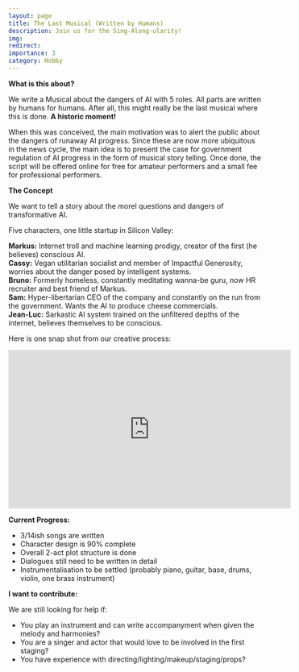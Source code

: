 ```yaml
---
layout: page
title: The Last Musical (Written by Humans)
description: Join us for the Sing-Along-ularity!
img:
redirect:
importance: 3
category: Hobby
---
```


**What is this about?**

We write a Musical about the dangers of AI with 5 roles. All parts are written by humans for humans. After all, this might really be the last musical where this is done. **A historic moment!**

When this was conceived, the main motivation was to alert the public about the dangers of runaway AI progress. Since these are now more ubiquitous in the news cycle, the main idea is to present the case for government regulation of AI progress in the form of musical story telling. Once done, the script will be offered online for free for amateur performers and a small fee for professional performers.


**The Concept**

We want to tell a story about the morel questions and dangers of transformative AI.

Five characters, one little startup in Silicon Valley:

**Markus:** Internet troll and machine learning prodigy, creator of the first (he believes) conscious AI.<br>
**Cassy:** Vegan utilitarian socialist and member of Impactful Generosity, worries about the danger posed by intelligent systems.<br>
**Bruno:** Formerly homeless, constantly meditating wanna-be guru, now HR recruiter and best friend of Markus.<br>
**Sam:** Hyper-libertarian CEO of the company and constantly on the run from the government. Wants the AI to produce cheese commercials.<br>
**Jean-Luc:** Sarkastic AI system trained on the unfiltered depths of the internet, believes themselves to be conscious.  

Here is one snap shot from our creative process:

<iframe width="560" height="315" src="https://www.youtube.com/embed/ArvxxTczKRo" title="YouTube video player" frameborder="0" allow="accelerometer; autoplay; clipboard-write; encrypted-media; gyroscope; picture-in-picture; web-share" allowfullscreen></iframe>

**Current Progress:**

- 3/14ish songs are written
- Character design is 90% complete
- Overall 2-act plot structure is done
- Dialogues still need to be written in detail
- Instrumentalisation to be settled (probably piano, guitar, base, drums, violin, one brass instrument)

**I want to contribute:**

We are still looking for help if:
- You play an instrument and can write accompanyment when given the melody and harmonies?
- You are a singer and actor that would love to be involved in the first staging?
- You have experience with directing/lighting/makeup/staging/props?
